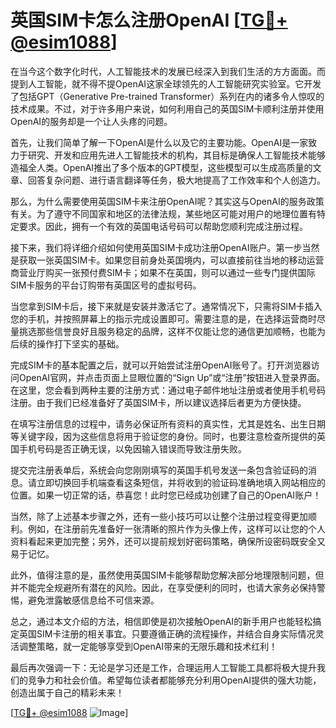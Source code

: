 # 英国SIM卡怎么注册OpenAI [[TG💪+ @esim1088](https://t.me/s/esim1088)]

在当今这个数字化时代，人工智能技术的发展已经深入到我们生活的方方面面。而提到人工智能，就不得不提OpenAI这家全球领先的人工智能研究实验室。它开发了包括GPT（Generative Pre-trained Transformer）系列在内的诸多令人惊叹的技术成果。不过，对于许多用户来说，如何利用自己的英国SIM卡顺利注册并使用OpenAI的服务却是一个让人头疼的问题。

首先，让我们简单了解一下OpenAI是什么以及它的主要功能。OpenAI是一家致力于研究、开发和应用先进人工智能技术的机构，其目标是确保人工智能技术能够造福全人类。OpenAI推出了多个版本的GPT模型，这些模型可以生成高质量的文章、回答复杂问题、进行语言翻译等任务，极大地提高了工作效率和个人创造力。

那么，为什么需要使用英国SIM卡来注册OpenAI呢？其实这与OpenAI的服务政策有关。为了遵守不同国家和地区的法律法规，某些地区可能对用户的地理位置有特定要求。因此，拥有一个有效的英国电话号码可以帮助您顺利完成注册过程。

接下来，我们将详细介绍如何使用英国SIM卡成功注册OpenAI账户。第一步当然是获取一张英国SIM卡。如果您目前身处英国境内，可以直接前往当地的移动运营商营业厅购买一张预付费SIM卡；如果不在英国，则可以通过一些专门提供国际SIM卡服务的平台订购带有英国区号的虚拟号码。

当您拿到SIM卡后，接下来就是安装并激活它了。通常情况下，只需将SIM卡插入您的手机，并按照屏幕上的指示完成设置即可。需要注意的是，在选择运营商时尽量挑选那些信誉良好且服务稳定的品牌，这样不仅能让您的通信更加顺畅，也能为后续的操作打下坚实的基础。

完成SIM卡的基本配置之后，就可以开始尝试注册OpenAI账号了。打开浏览器访问OpenAI官网，并点击页面上显眼位置的“Sign Up”或“注册”按钮进入登录界面。在这里，您会看到两种主要的注册方式：通过电子邮件地址注册或者使用手机号码注册。由于我们已经准备好了英国SIM卡，所以建议选择后者更为方便快捷。

在填写注册信息的过程中，请务必保证所有资料的真实性，尤其是姓名、出生日期等关键字段，因为这些信息将用于验证您的身份。同时，也要注意检查所提供的英国手机号码是否正确无误，以免因输入错误而导致注册失败。

提交完注册表单后，系统会向您刚刚填写的英国手机号发送一条包含验证码的消息。请立即切换回手机端查看这条短信，并将收到的验证码准确地填入网站相应的位置。如果一切正常的话，恭喜您！此时您已经成功创建了自己的OpenAI账户！

当然，除了上述基本步骤之外，还有一些小技巧可以让整个注册过程变得更加顺利。例如，在注册前先准备好一张清晰的照片作为头像上传，这样可以让您的个人资料看起来更加完整；另外，还可以提前规划好密码策略，确保所设密码既安全又易于记忆。

此外，值得注意的是，虽然使用英国SIM卡能够帮助您解决部分地理限制问题，但并不能完全规避所有潜在的风险。因此，在享受便利的同时，也请大家务必保持警惕，避免泄露敏感信息给不可信来源。

总之，通过本文介绍的方法，相信即使是初次接触OpenAI的新手用户也能轻松搞定英国SIM卡注册的相关事宜。只要遵循正确的流程操作，并结合自身实际情况灵活调整策略，就一定能够享受到OpenAI带来的无限乐趣和技术红利！

最后再次强调一下：无论是学习还是工作，合理运用人工智能工具都将极大提升我们的竞争力和社会价值。希望每位读者都能够充分利用OpenAI提供的强大功能，创造出属于自己的精彩未来！

[[TG💪+ @esim1088](https://t.me/s/esim1088) ![Image](https://i.postimg.cc/4NQfJmqS/Snipaste-2025-05-13-00-14-12.png)]